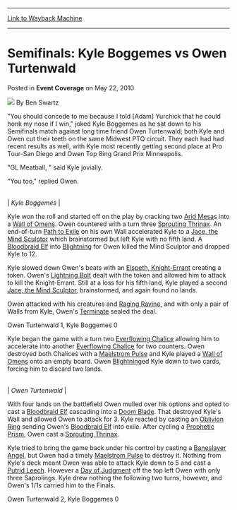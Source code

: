 
---
[Link to Wayback Machine](https://web.archive.org/web/20211130133711/https://magic.wizards.com/en/articles/archive/event-coverage/semifinals-kyle-boggemes-vs-owen-turtenwald-2010-05-22)

[_metadata_:author]:- "Ben Swartz"
[_metadata_:description]:- "`You should concede to me because I told [Adam] Yurchick that he could honk my nose if I win,` joked Kyle Boggemes as he sat down to his Semifinals match against long time friend Owen Turtenwald; both Kyle and Owen cut their teeth on the same Midwest PTQ circuit. They each had had recent results as well, with Kyle most recently getting second place at Pro Tour-San Diego and"
[_metadata_:generator]:- "Drupal 7 (http://drupal.org)"
[_metadata_:node]:- "345381"
[_metadata_:publish_date]:- "2010-05-22"
[_metadata_:source]:- "div-main-content"
[_metadata_:title]:- "Semifinals: Kyle Boggemes vs Owen Turtenwald"
[_metadata_:wayback_capture_timestamp]:- "2021-11-30 13:37:11"
[_metadata_:wayback_raw_url]:- "https://web.archive.org/web/20211130133711id_/https://magic.wizards.com/en/articles/archive/event-coverage/semifinals-kyle-boggemes-vs-owen-turtenwald-2010-05-22"
[_metadata_:wayback_url]:- "https://magic.wizards.com/en/articles/archive/event-coverage/semifinals-kyle-boggemes-vs-owen-turtenwald-2010-05-22"
---


Semifinals: Kyle Boggemes vs Owen Turtenwald
============================================



 Posted in **Event Coverage**
 on May 22, 2010 






![](https://media.magic.wizards.com/styles/auth_small/public/images/person/benswa-author.jpg)
By Ben Swartz











"You should concede to me because I told [Adam] Yurchick that he could honk my nose if I win," joked Kyle Boggemes as he sat down to his Semifinals match against long time friend Owen Turtenwald; both Kyle and Owen cut their teeth on the same Midwest PTQ circuit. They each had had recent results as well, with Kyle most recently getting second place at Pro Tour-San Diego and Owen Top 8ing Grand Prix Minneapolis.


"GL Meatball, " said Kyle jovially.


"You too," replied Owen.





|  |
| --- |
| 
*Kyle Boggemes* |


Kyle won the roll and started off on the play by cracking two [Arid Mesa](https://gatherer.wizards.com/Pages/Card/Details.aspx?name=Arid+Mesa)s into a [Wall of Omens](https://gatherer.wizards.com/Pages/Card/Details.aspx?name=Wall+of+Omens). Owen countered with a turn three [Sprouting Thrinax](https://gatherer.wizards.com/Pages/Card/Details.aspx?name=Sprouting+Thrinax). An end-of-turn [Path to Exile](https://gatherer.wizards.com/Pages/Card/Details.aspx?name=Path+to+Exile) on his own Wall accelerated Kyle to a [Jace, the Mind Sculptor](https://gatherer.wizards.com/Pages/Card/Details.aspx?name=Jace%2C+the+Mind+Sculptor) which brainstormed but left Kyle with no fifth land. A [Bloodbraid Elf](https://gatherer.wizards.com/Pages/Card/Details.aspx?name=Bloodbraid+Elf) into [Blightning](https://gatherer.wizards.com/Pages/Card/Details.aspx?name=Blightning) for Owen killed the Mind Sculptor and dropped Kyle to 12.


Kyle slowed down Owen's beats with an [Elspeth, Knight-Errant](https://gatherer.wizards.com/Pages/Card/Details.aspx?name=Elspeth%2C+Knight-Errant) creating a token. Owen's [Lightning Bolt](https://gatherer.wizards.com/Pages/Card/Details.aspx?name=Lightning+Bolt) dealt with the token and allowed him to attack to kill the Knight-Errant. Still at a loss for his fifth land, Kyle played a second [Jace, the Mind Sculptor](https://gatherer.wizards.com/Pages/Card/Details.aspx?name=Jace%2C+the+Mind+Sculptor), brainstormed, and again found no lands.


Owen attacked with his creatures and [Raging Ravine](https://gatherer.wizards.com/Pages/Card/Details.aspx?name=Raging+Ravine), and with only a pair of Walls from Kyle, Owen's [Terminate](https://gatherer.wizards.com/Pages/Card/Details.aspx?name=Terminate) sealed the deal.


Owen Turtenwald 1, Kyle Boggemes 0


Kyle began the game with a turn two [Everflowing Chalice](https://gatherer.wizards.com/Pages/Card/Details.aspx?name=Everflowing+Chalice) allowing him to accelerate into another [Everflowing Chalice](https://gatherer.wizards.com/Pages/Card/Details.aspx?name=Everflowing+Chalice) for two counters. Owen destroyed both Chalices with a [Maelstrom Pulse](https://gatherer.wizards.com/Pages/Card/Details.aspx?name=Maelstrom+Pulse) and Kyle played a [Wall of Omens](https://gatherer.wizards.com/Pages/Card/Details.aspx?name=Wall+of+Omens) onto an empty board. Owen [Blightning](https://gatherer.wizards.com/Pages/Card/Details.aspx?name=Blightning)ed Kyle down to two cards, forcing him to discard two lands.





|  |
| --- |
| 
*Owen Turtenwald* |


With four lands on the battlefield Owen mulled over his options and opted to cast a [Bloodbraid Elf](https://gatherer.wizards.com/Pages/Card/Details.aspx?name=Bloodbraid+Elf) cascading into a [Doom Blade](https://gatherer.wizards.com/Pages/Card/Details.aspx?name=Doom+Blade). That destroyed Kyle's Wall and allowed Owen to attack for 3. Kyle reacted by casting an [Oblivion Ring](https://gatherer.wizards.com/Pages/Card/Details.aspx?name=Oblivion+Ring) sending Owen's [Bloodbraid Elf](https://gatherer.wizards.com/Pages/Card/Details.aspx?name=Bloodbraid+Elf) into exile. After cycling a [Prophetic Prism](https://gatherer.wizards.com/Pages/Card/Details.aspx?name=Prophetic+Prism), Owen cast a [Sprouting Thrinax](https://gatherer.wizards.com/Pages/Card/Details.aspx?name=Sprouting+Thrinax).


Kyle tried to bring the game back under his control by casting a [Baneslayer Angel](https://gatherer.wizards.com/Pages/Card/Details.aspx?name=Baneslayer+Angel), but Owen had a timely [Maelstrom Pulse](https://gatherer.wizards.com/Pages/Card/Details.aspx?name=Maelstrom+Pulse) to destroy it. Nothing from Kyle's deck meant Owen was able to attack Kyle down to 5 and cast a [Putrid Leech](https://gatherer.wizards.com/Pages/Card/Details.aspx?name=Putrid+Leech). However a [Day of Judgment](https://gatherer.wizards.com/Pages/Card/Details.aspx?name=Day+of+Judgment) off the top left Owen with only three Saprolings. Kyle drew nothing the following two turns, however, and Owen's 1/1s carried him to the Finals.


Owen Turtenwald 2, Kyle Boggemes 0







